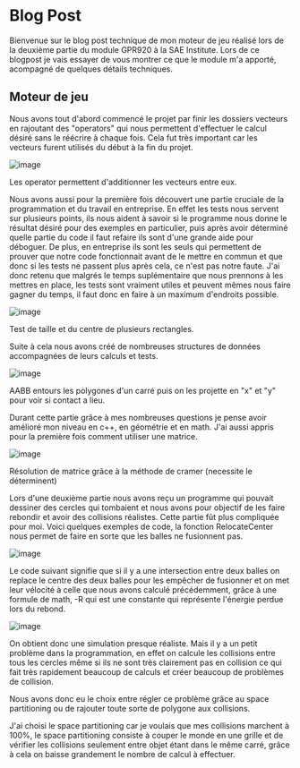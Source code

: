 # Blog Post

Bienvenue sur le blog post technique de mon moteur de jeu réalisé lors de la deuxième partie du module GPR920 à la SAE Institute.
Lors de ce blogpost je vais essayer de vous montrer ce que le module m'a apporté, acompagné de quelques détails techniques.

## Moteur de jeu

Nous avons tout d'abord commencé le projet par finir les dossiers vecteurs en rajoutant des "operators" qui nous permettent d'effectuer le calcul désiré sans le réécrire à chaque fois. Cela fut très important car les vecteurs furent utilisés du début à la fin du projet.

![image](https://user-images.githubusercontent.com/71375990/126193762-27c1256c-889e-44dd-9edb-7022630af686.png)

Les operator permettent d'additionner les vecteurs entre eux.

Nous avons aussi pour la première fois découvert une partie cruciale de la programmation et du travail en entreprise. En effet les tests nous servent sur plusieurs points, ils nous aident à savoir si le programme nous donne le résultat désiré pour des exemples en particulier, puis après avoir déterminé quelle partie du code il faut refaire ils sont d'une grande aide pour déboguer. De plus, en entreprise ils sont les seuls qui permettent de prouver que notre code fonctionnait avant de le mettre en commun et que donc si les tests ne passent plus après cela, ce n'est pas notre faute. J'ai donc retenu que malgrés le temps suplémentaire que nous prennons à les mettres en place, les tests sont vraiment utiles et peuvent mêmes nous faire gagner du temps, il faut donc en faire à un maximum d'endroits possible.

![image](https://user-images.githubusercontent.com/71375990/126197453-4ffcef6e-e387-40e7-8024-83daf7ae00fb.png)

Test de taille et du centre de plusieurs rectangles.

Suite à cela nous avons créé de nombreuses structures de données accompagnées de leurs calculs et tests.

![image](https://user-images.githubusercontent.com/71375990/126197506-d368858c-6582-4c30-98e1-f1ded191e594.png)

AABB entours les polygones d'un carré puis on les projette en "x" et "y" pour voir si contact a lieu.

Durant cette partie grâce à mes nombreuses questions je pense avoir amélioré mon niveau en c++, en géométrie et en math. J'ai aussi appris pour la première fois comment utiliser une matrice.

![image](https://user-images.githubusercontent.com/71375990/126194261-c032d48b-977e-4aee-afc6-a5223b808aa5.png)

Résolution de matrice grâce à la méthode de cramer (necessite le déterminent)


Lors d'une deuxième partie nous avons reçu un programme qui pouvait dessiner des cercles qui tombaient et nous avons pour objectif de les faire rebondir et avoir des collisions réalistes. Cette partie fût plus compliquée pour moi. Voici quelques exemples de code, la fonction RelocateCenter nous permet de faire en sorte que les balles ne fusionnent pas.

![image](https://user-images.githubusercontent.com/71375990/126194350-8f93a1a4-5bd6-44bc-b853-a4ef0bec2667.png)

Le code suivant signifie que si il y a une intersection entre deux balles on replace le centre des deux balles pour les empêcher de fusionner et on met leur vélocité à celle que nous avons calculé précédemment, grâce à une formule de math, -R qui est une constante qui représente l'énergie perdue lors du rebond.

![image](https://user-images.githubusercontent.com/71375990/126194507-77ea2daa-90d5-4c24-8311-92514429c5f7.png)

On obtient donc une simulation presque réaliste. Mais il y a un petit problème dans la programmation, en effet on calcule les collisions entre tous les cercles même si ils ne sont très clairement pas en collision ce qui fait très rapidement beaucoup de calculs et créer beaucoup de problèmes de collision.

Nous avons donc eu le choix entre régler ce problème grâce au space partitioning ou de rajouter toute sorte de polygone aux collisions.

J'ai choisi le space partitioning car je voulais que mes collisions marchent à 100%, le space partitioning consiste à couper le monde en une grille et de vérifier les collisions seulement entre objet étant dans le même carré, grâce à cela on baisse grandement le nombre de calcul à effectuer.
